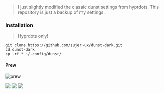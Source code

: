 >I just slightly modified the classic dunst settings from hyprdots.
>This repository is just a backup of my settings.

### Installation
> Hyprdots only!

```
git clone https://github.com/sujer-ux/dunst-dark.git
cd dunst-dark
cp -rf * ~/.config/dunst/
```

#### Prew
![prew](https://telegra.ph/file/22021c0bc67334a90628c.png "prew")


![](https://telegra.ph/file/e3e5ea7d426ec1d3cd6cb.png) ![](https://telegra.ph/file/df281eadf64e8c193f502.png) ![](https://telegra.ph/file/4281fe5a05dedd8b6207c.png)

